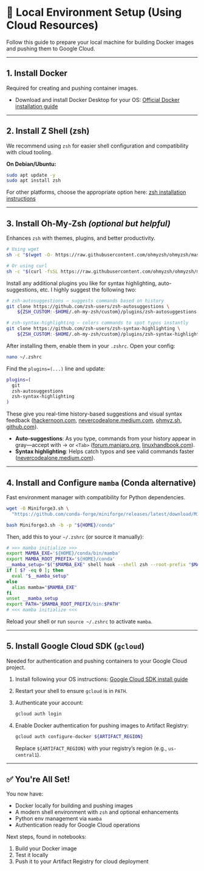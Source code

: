 # 🚀 Local Environment Setup (Using Cloud Resources)

Follow this guide to prepare your local machine for building Docker images and pushing them to Google Cloud.

---

## 1. Install Docker

Required for creating and pushing container images.

* Download and install Docker Desktop for your OS:
  [Official Docker installation guide](https://docs.docker.com/desktop/)

---

## 2. Install Z Shell (zsh)

We recommend using `zsh` for easier shell configuration and compatibility with cloud tooling.

**On Debian/Ubuntu:**

```bash
sudo apt update -y
sudo apt install zsh
```

For other platforms, choose the appropriate option here:
[zsh installation instructions](https://github.com/ohmyzsh/ohmyzsh/wiki/Installing-ZSH)

---

## 3. Install Oh‑My‑Zsh *(optional but helpful)*

Enhances `zsh` with themes, plugins, and better productivity.

```bash
# Using wget
sh -c "$(wget -O- https://raw.githubusercontent.com/ohmyzsh/ohmyzsh/master/tools/install.sh)"

# Or using curl
sh -c "$(curl -fsSL https://raw.githubusercontent.com/ohmyzsh/ohmyzsh/master/tools/install.sh)"
```

Install any additional plugins you like for syntax highlighting, auto-suggestions, etc. I highly suggest the following two:

```bash
# zsh-autosuggestions – suggests commands based on history
git clone https://github.com/zsh-users/zsh-autosuggestions \
    ${ZSH_CUSTOM:-$HOME/.oh-my-zsh/custom}/plugins/zsh-autosuggestions

# zsh-syntax-highlighting – colors commands to spot typos instantly
git clone https://github.com/zsh-users/zsh-syntax-highlighting \
    ${ZSH_CUSTOM:-$HOME/.oh-my-zsh/custom}/plugins/zsh-syntax-highlighting
```

After installing them, enable them in your `.zshrc`. Open your config:

```bash
nano ~/.zshrc
```

Find the `plugins=(...)` line and update:

```zsh
plugins=(
  git
  zsh-autosuggestions
  zsh-syntax-highlighting
)
```

These give you real-time history-based suggestions and visual syntax feedback ([hackernoon.com][1], [nevercodealone.medium.com][2], [ohmyz.sh][3], [github.com][4]).

* **Auto-suggestions**: As you type, commands from your history appear in gray—accept with → or `<Tab>` ([forum.manjaro.org][5], [linuxhandbook.com][6]).
* **Syntax highlighting**: Helps catch typos and see valid commands faster ([nevercodealone.medium.com][2]).

---

## 4. Install and Configure `mamba` (Conda alternative)

Fast environment manager with compatibility for Python dependencies.

```bash
wget -O Miniforge3.sh \
  "https://github.com/conda-forge/miniforge/releases/latest/download/Miniforge3-$(uname)-$(uname -m).sh"

bash Miniforge3.sh -b -p "${HOME}/conda"
```

Then, add this to your `~/.zshrc` (or source it manually):

```zsh
# >>> mamba initialize >>>
export MAMBA_EXE='${HOME}/conda/bin/mamba'
export MAMBA_ROOT_PREFIX='${HOME}/conda'
__mamba_setup="$("$MAMBA_EXE" shell hook --shell zsh --root-prefix "$MAMBA_ROOT_PREFIX" 2>/dev/null)"
if [ $? -eq 0 ]; then
  eval "$__mamba_setup"
else
  alias mamba="$MAMBA_EXE"
fi
unset __mamba_setup
export PATH="$MAMBA_ROOT_PREFIX/bin:$PATH"
# <<< mamba initialize <<<
```

Reload your shell or run `source ~/.zshrc` to activate `mamba`.

---

## 5. Install Google Cloud SDK (`gcloud`)

Needed for authentication and pushing containers to your Google Cloud project.

1. Install following your OS instructions:
   [Google Cloud SDK install guide](https://cloud.google.com/sdk/docs/install)
2. Restart your shell to ensure `gcloud` is in `PATH`.
3. Authenticate your account:

   ```bash
   gcloud auth login
   ```
4. Enable Docker authentication for pushing images to Artifact Registry:

   ```bash
   gcloud auth configure-docker ${ARTIFACT_REGION}
   ```

   Replace `${ARTIFACT_REGION}` with your registry’s region (e.g., `us-central1`).

---

## ✅ You're All Set!

You now have:

* Docker locally for building and pushing images
* A modern shell environment with `zsh` and optional enhancements
* Python env management via `mamba`
* Authentication ready for Google Cloud operations

Next steps, found in notebooks:

1. Build your Docker image
2. Test it locally
3. Push it to your Artifact Registry for cloud deployment




[1]: https://hackernoon.com/customize-oh-my-zsh-with-syntax-highlighting-and-auto-suggestions-6q1b3w8o?utm_source=chatgpt.com "Customize Oh My Zsh with Syntax Highlighting and Auto-Suggestions"
[2]: https://nevercodealone.medium.com/oh-my-zsh-syntax-highlighting-plugin-c166f1400c4b?utm_source=chatgpt.com "oh-my-zsh syntax highlighting plugin | by Never Code Alone | Medium"
[3]: https://ohmyz.sh/?utm_source=chatgpt.com "Oh My Zsh - a delightful & open source framework for Zsh"
[4]: https://github.com/zsh-users/zsh-autosuggestions?utm_source=chatgpt.com "Fish-like autosuggestions for zsh - GitHub"
[5]: https://forum.manjaro.org/t/zsh-plugins-not-found/170712?utm_source=chatgpt.com "Zsh plugins not found - Software & Applications - Manjaro Linux Forum"
[6]: https://linuxhandbook.com/zsh-auto-suggestion/?utm_source=chatgpt.com "Enabling Auto Suggestion in Zsh - Linux Handbook"